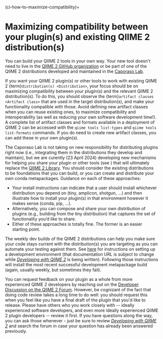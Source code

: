 (ci-how-to-maximize-compatibility)=
# Maximizing compatibility between your plugin(s) and existing QIIME 2 distribution(s)

You can build your QIIME 2 tools in your own way.
Your new tool doesn't need to live in the [QIIME 2 GitHub organization](https://github.com/qiime2) or be part of one of the QIIME 2 distributions developed and maintained in the [Caporaso Lab](https://cap-lab.bio).

If you want your QIIME 2 plugin(s) or other tools to work with existing QIIME 2 {term}`distribution(s) <Distribution>`, your focus should be on maximizing compatibility between your plugin(s) and the relevant QIIME 2 distribution(s).
To do this, you should observe the {term}`artifact classes <Artifact class>` that are used in the target distribution(s), and make your functionality compatible with those.
Avoid defining new artifact classes when you can reuse existing ones, to maximize compatibility and interoperability (as well as reducing your own software development time!).
A complete list of artifact classes and formats available in a deployment of QIIME 2 can be accessed with the `qiime tools list-types` and `qiime tools list-formats` commands.
If you do need to create new artifact classes, you can add these in your own plugin(s).

The Caporaso Lab is not taking on new responsibility for distributing plugins right now (i.e., integrating them in the distributions they develop and maintain), but we are curently (23 April 2024) developing new mechanisms for helping you share your plugin or other tools (see [](ci-how-to-publicize)) that will ultimately replace the [QIIME 2 Library](https://library.qiime2.org).
You should consider the existing distributions to be foundations that you can build, or you can create and distribute your own conda metapackages.
Guidance on each of these approaches:
   - Your install instructions can indicate that a user should install whichever distribution you depend on (tiny, amplicon, shotgun, ...) and then illustrate how to install your plugin(s) in that environment however it makes sense (conda, pip, ...).
   - Alternatively, you can compose and share your own distribution of plugins (e.g., building from the tiny distribution) that captures the set of functionality you’d like to share.
   - Either of these approaches is totally fine.
     The former is an easier starting point.

The weekly dev builds of the QIIME 2 distributions can help you make sure your code stays current with the distribution(s) you are targeting as you can automate your testing against them.
See [here](https://develop.qiime2.org/en/latest/plugins/how-to-guides/set-up-development-environment.html) for instructions on setting up a development environment (that documentation URL is subject to change while *[Developing with QIIME 2](https://develop.qiime2.org/)* is being written).
Following those instructions will install the most recent successful development metapackage build (again, usually weekly, but sometimes they fail).

You can request feedback on your plugin as a whole from more experienced QIIME 2 developers by reaching out on the [Developer Discussion on the QIIME 2 Forum](https://forum.qiime2.org/c/dev-discussion).
However, be cognizant of the fact that doing code review takes a long time to do well: you should request this when you feel like you have a final draft of the plugin that you'd like to release.
Please have others who you work closely with -- ideally experienced software developers, and even more ideally experienced QIIME 2 plugin developers -- review it first.
If you have questions along the way, you can ask those whenever - just be sure to review *[Developing with QIIME 2](https://develop.qiime2.org/)* and search the forum in case your question has already been answered previously.